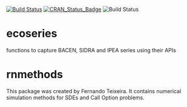 [![Build Status](https://travis-ci.org/fernote7/rnmethods.svg?branch=master)](https://travis-ci.org/fernote7/rnmethods) [![CRAN_Status_Badge](http://www.r-pkg.org/badges/version/rnmethods)](https://CRAN.R-project.org/package=rnmethods) ![Build Status](https://ci.appveyor.com/api/projects/status/github/fernote7/rnmethods?branch=master&svg=true)



# ecoseries
functions to capture BACEN, SIDRA and IPEA series using their APIs



# rnmethods

This package was created by Fernando Teixeira. It contains numerical simulation methods for SDEs and Call Option problems.
